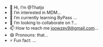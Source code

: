 - 👋 Hi, I’m @Thatjo
- 👀 I’m interested in MDM...
- 🌱 I’m currently learning ByPass ...
- 💞️ I’m looking to collaborate on ?...
- 📫 How to reach me joowzey9@gmail.com...
- 😄 Pronouns: that...
- ⚡ Fun fact: ...

<!---
Thatjo/Thatjo is a ✨ special ✨ repository because its `README.md` (this file) appears on your GitHub profile.
You can click the Preview link to take a look at your changes.
--->
